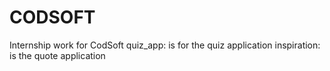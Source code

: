 # CODSOFT
Internship work for CodSoft
quiz_app: is for the quiz application
inspiration: is the quote application